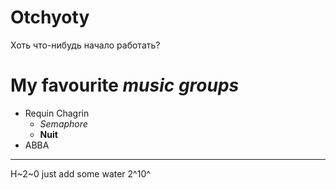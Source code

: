 # Otchyoty
Хоть что-нибудь начало работать?
# My favourite ***music groups***
- Requin Chagrin
  - *Semaphore*
  - **Nuit** 
- ABBA
---
H~2~0 just add some water
2^10^
